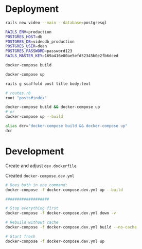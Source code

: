 # Deployment

```bash
rails new video --main --database=postgresql
```

```bash
RAILS_ENV=production
POSTGRES_HOST=db
POSTGRES_DB=videodb_production
POSTGRES_USER=dean
POSTGRES_PASSWORD=password123
RAILS_MASTER_KEY=169a416e80ae5efd52345b0e2fb6dced
```

```bash
docker-compose build
```

```bash
docker-compose up
```

```bash
rails g scaffold post title body:text
```

```rb
# routes.rb
root "posts#index"
```

```bash
docker-compose build && docker-compose up
# or
docker-compose up --build
```

```bash
alias dcr="docker-compose build && docker-compose up"
dcr
```

# Development

Create and adjust `dev.dockerfile`.

<!-- ```bash
docker build -f dev.dockerfile -t video-demo-web:development .
```

```bash
docker run -p 3000:3000 -v $(pwd):/rails video-demo-web:development # -v development
```

Create .end.development

```bash
docker run -it --rm \
  -p 3000:3000 \
  -v $(pwd):/rails \
  --env-file .env.development \
  video-demo-web:development
``` -->

Created `docker-compose.dev.yml`

```bash
# Does both in one command:
docker-compose -f docker-compose.dev.yml up --build

###################

# Stop everything first
docker-compose -f docker-compose.dev.yml down -v

# Rebuild without cache
docker-compose -f docker-compose.dev.yml build --no-cache

# Start fresh
docker-compose -f docker-compose.dev.yml up
```
